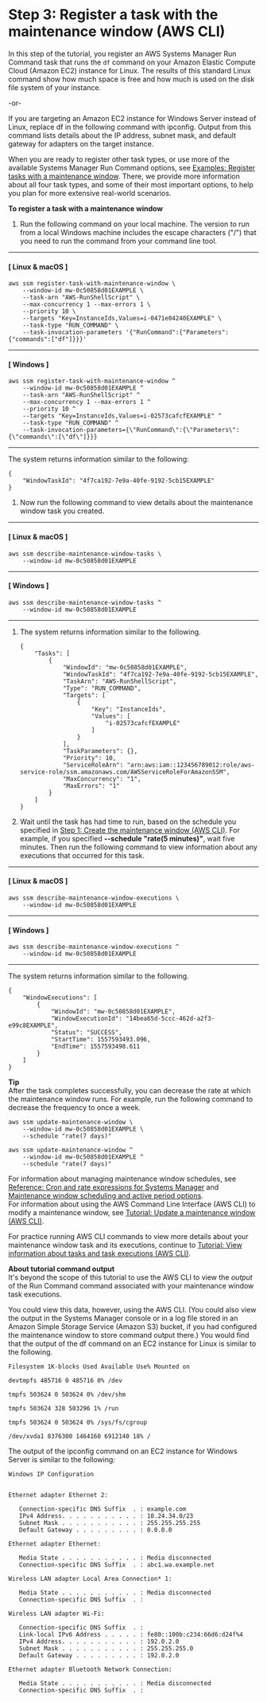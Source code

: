 # Step 3: Register a task with the maintenance window \(AWS CLI\)<a name="mw-cli-tutorial-tasks"></a>

In this step of the tutorial, you register an AWS Systems Manager Run Command task that runs the `df` command on your Amazon Elastic Compute Cloud \(Amazon EC2\) instance for Linux\. The results of this standard Linux command show how much space is free and how much is used on the disk file system of your instance\.

\-or\-

If you are targeting an Amazon EC2 instance for Windows Server instead of Linux, replace df in the following command with ipconfig\. Output from this command lists details about the IP address, subnet mask, and default gateway for adapters on the target instance\.

When you are ready to register other task types, or use more of the available Systems Manager Run Command options, see [Examples: Register tasks with a maintenance window](mw-cli-register-tasks-examples.md)\. There, we provide more information about all four task types, and some of their most important options, to help you plan for more extensive real\-world scenarios\. 

**To register a task with a maintenance window**

1. Run the following command on your local machine\. The version to run from a local Windows machine includes the escape characters \("/"\) that you need to run the command from your command line tool\.

------
#### [ Linux & macOS ]

   ```
   aws ssm register-task-with-maintenance-window \
       --window-id mw-0c50858d01EXAMPLE \
       --task-arn "AWS-RunShellScript" \
       --max-concurrency 1 --max-errors 1 \
       --priority 10 \
       --targets "Key=InstanceIds,Values=i-0471e04240EXAMPLE" \
       --task-type "RUN_COMMAND" \
       --task-invocation-parameters '{"RunCommand":{"Parameters":{"commands":["df"]}}}'
   ```

------
#### [ Windows ]

   ```
   aws ssm register-task-with-maintenance-window ^
       --window-id mw-0c50858d01EXAMPLE ^
       --task-arn "AWS-RunShellScript" ^
       --max-concurrency 1 --max-errors 1 ^
       --priority 10 ^
       --targets "Key=InstanceIds,Values=i-02573cafcfEXAMPLE" ^
       --task-type "RUN_COMMAND" ^
       --task-invocation-parameters={\"RunCommand\":{\"Parameters\":{\"commands\":[\"df\"]}}}
   ```

------

   The system returns information similar to the following:

   ```
   {
       "WindowTaskId": "4f7ca192-7e9a-40fe-9192-5cb15EXAMPLE"
   }
   ```

1. Now run the following command to view details about the maintenance window task you created\. 

------
#### [ Linux & macOS ]

   ```
   aws ssm describe-maintenance-window-tasks \
       --window-id mw-0c50858d01EXAMPLE
   ```

------
#### [ Windows ]

   ```
   aws ssm describe-maintenance-window-tasks ^
       --window-id mw-0c50858d01EXAMPLE
   ```

------

1. The system returns information similar to the following\.

   ```
   {
       "Tasks": [
           {
               "WindowId": "mw-0c50858d01EXAMPLE",
               "WindowTaskId": "4f7ca192-7e9a-40fe-9192-5cb15EXAMPLE",
               "TaskArn": "AWS-RunShellScript",
               "Type": "RUN_COMMAND",
               "Targets": [
                   {
                       "Key": "InstanceIds",
                       "Values": [
                           "i-02573cafcfEXAMPLE"
                       ]
                   }
               ],
               "TaskParameters": {},
               "Priority": 10,
               "ServiceRoleArn": "arn:aws:iam::123456789012:role/aws-service-role/ssm.amazonaws.com/AWSServiceRoleForAmazonSSM",
               "MaxConcurrency": "1",
               "MaxErrors": "1"
           }
       ]
   }
   ```

1. Wait until the task has had time to run, based on the schedule you specified in [Step 1: Create the maintenance window \(AWS CLI\)](mw-cli-tutorial-create-mw.md)\. For example, if you specified **\-\-schedule "rate\(5 minutes\)"**, wait five minutes\. Then run the following command to view information about any executions that occurred for this task\. 

------
#### [ Linux & macOS ]

   ```
   aws ssm describe-maintenance-window-executions \
       --window-id mw-0c50858d01EXAMPLE
   ```

------
#### [ Windows ]

   ```
   aws ssm describe-maintenance-window-executions ^
       --window-id mw-0c50858d01EXAMPLE
   ```

------

   The system returns information similar to the following\.

   ```
   {
       "WindowExecutions": [
           {
               "WindowId": "mw-0c50858d01EXAMPLE",
               "WindowExecutionId": "14bea65d-5ccc-462d-a2f3-e99c8EXAMPLE",
               "Status": "SUCCESS",
               "StartTime": 1557593493.096,
               "EndTime": 1557593498.611
           }
       ]
   }
   ```

**Tip**  
After the task completes successfully, you can decrease the rate at which the maintenance window runs\. For example, run the following command to decrease the frequency to once a week\.  

```
aws ssm update-maintenance-window \
    --window-id mw-0c50858d01EXAMPLE \
    --schedule "rate(7 days)"
```

```
aws ssm update-maintenance-window ^
    --window-id mw-0c50858d01EXAMPLE ^
    --schedule "rate(7 days)"
```
For information about managing maintenance window schedules, see [Reference: Cron and rate expressions for Systems Manager](reference-cron-and-rate-expressions.md) and [Maintenance window scheduling and active period options](maintenance-windows-schedule-options.md)\.  
For information about using the AWS Command Line Interface \(AWS CLI\) to modify a maintenance window, see [Tutorial: Update a maintenance window \(AWS CLI\)](maintenance-windows-cli-tutorials-update.md)\.

For practice running AWS CLI commands to view more details about your maintenance window task and its executions, continue to [Tutorial: View information about tasks and task executions \(AWS CLI\)](mw-cli-tutorial-task-info.md)\.

**About tutorial command output**  
It's beyond the scope of this tutorial to use the AWS CLI to view the *output* of the Run Command command associated with your maintenance window task executions\.

You could view this data, however, using the AWS CLI\. \(You could also view the output in the Systems Manager console or in a log file stored in an Amazon Simple Storage Service \(Amazon S3\) bucket, if you had configured the maintenance window to store command output there\.\) You would find that the output of the df command on an EC2 instance for Linux is similar to the following\.

```
Filesystem 1K-blocks Used Available Use% Mounted on

devtmpfs 485716 0 485716 0% /dev

tmpfs 503624 0 503624 0% /dev/shm

tmpfs 503624 328 503296 1% /run

tmpfs 503624 0 503624 0% /sys/fs/cgroup

/dev/xvda1 8376300 1464160 6912140 18% /
```

The output of the ipconfig command on an EC2 instance for Windows Server is similar to the following:

```
Windows IP Configuration


Ethernet adapter Ethernet 2:

   Connection-specific DNS Suffix  . : example.com
   IPv4 Address. . . . . . . . . . . : 10.24.34.0/23
   Subnet Mask . . . . . . . . . . . : 255.255.255.255
   Default Gateway . . . . . . . . . : 0.0.0.0

Ethernet adapter Ethernet:

   Media State . . . . . . . . . . . : Media disconnected
   Connection-specific DNS Suffix  . : abc1.wa.example.net

Wireless LAN adapter Local Area Connection* 1:

   Media State . . . . . . . . . . . : Media disconnected
   Connection-specific DNS Suffix  . :

Wireless LAN adapter Wi-Fi:

   Connection-specific DNS Suffix  . :
   Link-local IPv6 Address . . . . . : fe80::100b:c234:66d6:d24f%4
   IPv4 Address. . . . . . . . . . . : 192.0.2.0
   Subnet Mask . . . . . . . . . . . : 255.255.255.0
   Default Gateway . . . . . . . . . : 192.0.2.0

Ethernet adapter Bluetooth Network Connection:

   Media State . . . . . . . . . . . : Media disconnected
   Connection-specific DNS Suffix  . :
```